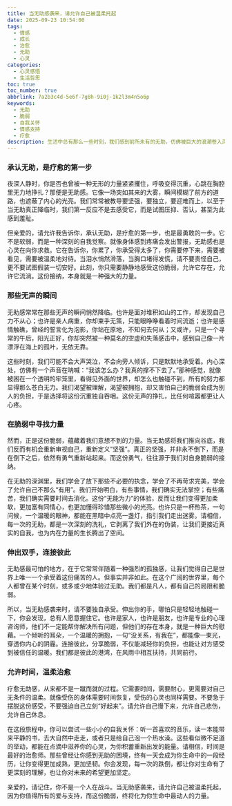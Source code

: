 ```yaml
---
title: 当无助感袭来，请允许自己被温柔托起
date: 2025-09-23 10:54:00
tags:
  - 情感
  - 成长
  - 治愈
  - 无助
  - 心灵
categories:
  - 心灵感悟
  - 生活哲思
toc: true
toc_number: true
abbrlink: 7a2b3c4d-5e6f-7g8h-9i0j-1k2l3m4n5o6p
keywords:
  - 无助
  - 脆弱
  - 自我关怀
  - 情感支持
  - 疗愈
description: 生活中总有那么一些时刻，我们感到前所未有的无助，仿佛被巨大的浪潮卷入深海，四顾茫然。那是一种深沉的、难以言喻的失重感，让人怀疑自己的力量，甚至质疑存在的意义。但亲爱的，请相信，无助并非软弱的代名词，它只是我们内心深处最真实的呼唤。这篇文章，想与你一同走过那些无助的时刻，找到被温柔托起的力量。
---
```


### 承认无助，是疗愈的第一步

夜深人静时，你是否也曾被一种无形的力量紧紧攫住，呼吸变得沉重，心跳在胸腔里无力地挣扎？那便是无助感。它像一场突如其来的大雾，瞬间模糊了前方的道路，也遮蔽了内心的光亮。我们常常被教导要坚强，要独立，要迎难而上，以至于当无助真正降临时，我们第一反应不是去感受它，而是试图压抑、否认，甚至为此感到羞耻。

但亲爱的，请允许我告诉你，承认无助，是疗愈的第一步，也是最勇敢的一步。它不是软弱，而是一种深刻的自我觉察。就像身体感到疼痛会发出警报，无助感也是心灵在向你求救。它在告诉你，你累了，你承受得太多了，你需要停下来，需要被看见，需要被温柔地对待。当泪水悄然滑落，当胸口堵得发慌，请不要责怪自己，更不要试图假装一切安好。此刻，你只需要静静地感受这份脆弱，允许它存在，允许它流淌。这份接纳，本身就是一种强大的力量。

### 那些无声的瞬间

无助感常常在那些无声的瞬间悄然降临。也许是面对堆积如山的工作，却发现自己力不从心；也许是亲人病重，你却束手无策，只能眼睁睁看着时间流逝；也许是感情触礁，曾经的誓言化为泡影，你站在原地，不知何去何从；又或许，只是一个寻常的午后，阳光正好，你却突然被一种莫名的空虚和失落感击中，感到自己像一片漂浮在海上的孤叶，无依无靠。

这些时刻，我们可能不会大声哭泣，不会向旁人倾诉，只是默默地承受着。内心深处，仿佛有一个声音在呐喊：“我该怎么办？我真的撑不下去了。”那种感觉，就像被困在一个透明的牢笼里，看得见外面的世界，却怎么也触碰不到，所有的努力都显得那么苍白无力。我们渴望被理解，渴望被拥抱，却又害怕自己的脆弱会成为别人的负担，于是选择将这份沉重独自吞咽。这份无声的挣扎，比任何喧嚣都更让人心疼。

### 在脆弱中寻找力量

然而，正是这份脆弱，蕴藏着我们意想不到的力量。当无助感将我们推向谷底，我们反而有机会重新审视自己，重新定义“坚强”。真正的坚强，并非永不倒下，而是在倒下之后，依然有勇气重新站起来。而这份勇气，往往源于我们对自身脆弱的接纳。

在无助的深渊里，我们学会了放下那些不必要的执念，学会了不再苛求完美，学会了允许自己不那么“有用”。我们开始明白，有些事情，我们确实无法掌控；有些痛苦，我们确实需要时间去消化。这份“无能为力”的体验，反而让我们变得更加柔软，更加富有同情心，也更加懂得珍惜那些微小的光亮。也许只是一杯热茶，一句问候，一个温暖的眼神，都能在黑暗中点亮一盏灯，指引我们走出迷雾。请相信，每一次的无助，都是一次深刻的洗礼，它剥离了我们外在的伪装，让我们更接近真实的自我，也为内在力量的生长腾出了空间。

### 伸出双手，连接彼此

无助感最可怕的地方，在于它常常伴随着一种强烈的孤独感，让我们觉得自己是世界上唯一一个承受着这份痛苦的人。但事实并非如此。在这个广阔的世界里，每个人都曾在某个时刻，或多或少地体验过无助。我们都是凡人，都有自己的局限和脆弱。

所以，当无助感袭来时，请不要独自承受。伸出你的手，哪怕只是轻轻地触碰一下，你会发现，总有人愿意握住它。也许是家人，也许是朋友，也许是专业的心理咨询师，他们不一定能帮你解决所有问题，但他们的存在本身，就是一种巨大的慰藉。一个倾听的耳朵，一个温暖的拥抱，一句“没关系，有我在”，都能像一束光，穿透你内心的阴霾。连接彼此，分享脆弱，不仅能减轻你的负担，也能让对方感受到被信任的温暖。我们都是彼此的港湾，在风雨中相互扶持，共同前行。

### 允许时间，温柔治愈

疗愈无助感，从来都不是一蹴而就的过程。它需要时间，需要耐心，更需要对自己无条件的温柔。就像受伤的身体需要时间恢复，受伤的心灵也同样需要。不要急于摆脱这份感受，不要强迫自己立刻“好起来”。请允许自己慢下来，允许自己悲伤，允许自己休息。

在这段旅程中，你可以尝试一些小小的自我关怀：听一首喜欢的音乐，读一本能带来平静的书，去大自然中走走，或者只是给自己泡一个热水澡。这些看似微不足道的举动，都能在点滴中滋养你的心灵，为你积蓄重新出发的能量。请相信，时间是最好的治愈师。那些曾经让你感到无助的困境，终有一天会成为你生命中的一段经历，让你变得更加成熟，更加坚韧。你会发现，每一次的跌倒，都让你对生命有了更深刻的理解，也让你对未来的希望更加坚定。

亲爱的，请记住，你不是一个人在战斗。当无助感袭来，请允许自己被温柔托起，因为你值得所有的爱与支持，而这份脆弱，终将化为你生命中最动人的力量。